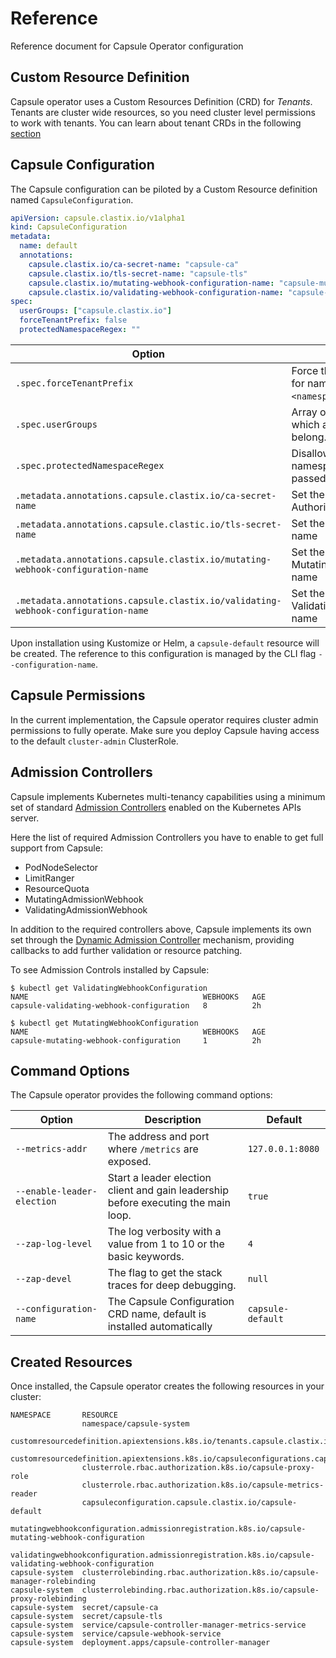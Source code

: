 # Reference

Reference document for Capsule Operator configuration

## Custom Resource Definition

Capsule operator uses a Custom Resources Definition (CRD) for _Tenants_.
Tenants are cluster wide resources, so you need cluster level permissions to work with tenants.
You can learn about tenant CRDs in the following [section](./crds-apis)

## Capsule Configuration

The Capsule configuration can be piloted by a Custom Resource definition named `CapsuleConfiguration`.

```yaml
apiVersion: capsule.clastix.io/v1alpha1
kind: CapsuleConfiguration
metadata:
  name: default
  annotations:
    capsule.clastix.io/ca-secret-name: "capsule-ca"
    capsule.clastix.io/tls-secret-name: "capsule-tls"
    capsule.clastix.io/mutating-webhook-configuration-name: "capsule-mutating-webhook-configuration"
    capsule.clastix.io/validating-webhook-configuration-name: "capsule-validating-webhook-configuration"
spec:
  userGroups: ["capsule.clastix.io"]
  forceTenantPrefix: false
  protectedNamespaceRegex: ""
```

Option | Description                                                                  | Default
--- |------------------------------------------------------------------------------| ---
`.spec.forceTenantPrefix` | Force the tenant name as prefix for namespaces: `<tenant_name>-<namespace>`. | `false`
`.spec.userGroups` | Array of Capsule groups to which all tenant owners must belong.              | `[capsule.clastix.io]`
`.spec.protectedNamespaceRegex` | Disallows creation of namespaces matching the passed regexp.                 | `null`
`.metadata.annotations.capsule.clastix.io/ca-secret-name` | Set the Capsule Certificate Authority secret name                            | `capsule-ca`
`.metadata.annotations.capsule.clastic.io/tls-secret-name` | Set the Capsule TLS secret name                                              | `capsule-tls`
`.metadata.annotations.capsule.clastix.io/mutating-webhook-configuration-name` | Set the MutatingWebhookConfiguration name                                    | `mutating-webhook-configuration-name`
`.metadata.annotations.capsule.clastix.io/validating-webhook-configuration-name` | Set the ValidatingWebhookConfiguration name                                  | `validating-webhook-configuration-name`

Upon installation using Kustomize or Helm, a `capsule-default` resource will be created.
The reference to this configuration is managed by the CLI flag `--configuration-name`.

## Capsule Permissions

In the current implementation, the Capsule operator requires cluster admin permissions to fully operate. Make sure you deploy Capsule having access to the default `cluster-admin` ClusterRole.

## Admission Controllers

Capsule implements Kubernetes multi-tenancy capabilities using a minimum set of standard [Admission Controllers](https://kubernetes.io/docs/reference/access-authn-authz/admission-controllers/) enabled on the Kubernetes APIs server.

Here the list of required Admission Controllers you have to enable to get full support from Capsule:

* PodNodeSelector
* LimitRanger
* ResourceQuota
* MutatingAdmissionWebhook
* ValidatingAdmissionWebhook

In addition to the required controllers above, Capsule implements its own set through the [Dynamic Admission Controller](https://kubernetes.io/docs/reference/access-authn-authz/extensible-admission-controllers/) mechanism, providing callbacks to add further validation or resource patching.

To see Admission Controls installed by Capsule:

```
$ kubectl get ValidatingWebhookConfiguration
NAME                                       WEBHOOKS   AGE
capsule-validating-webhook-configuration   8          2h

$ kubectl get MutatingWebhookConfiguration
NAME                                       WEBHOOKS   AGE
capsule-mutating-webhook-configuration     1          2h
```

## Command Options

The Capsule operator provides the following command options:

Option | Description | Default
--- | --- | ---
`--metrics-addr` | The address and port where `/metrics` are exposed. | `127.0.0.1:8080`
`--enable-leader-election` | Start a leader election client and gain leadership before executing the main loop. | `true`
`--zap-log-level` | The log verbosity with a value from 1 to 10 or the basic keywords.  | `4`
`--zap-devel` | The flag to get the stack traces for deep debugging.  | `null`
`--configuration-name` | The Capsule Configuration CRD name, default is installed automatically | `capsule-default`


## Created Resources

Once installed, the Capsule operator creates the following resources in your cluster:

```
NAMESPACE       RESOURCE
                namespace/capsule-system
                customresourcedefinition.apiextensions.k8s.io/tenants.capsule.clastix.io
                customresourcedefinition.apiextensions.k8s.io/capsuleconfigurations.capsule.clastix.io
                clusterrole.rbac.authorization.k8s.io/capsule-proxy-role
                clusterrole.rbac.authorization.k8s.io/capsule-metrics-reader
                capsuleconfiguration.capsule.clastix.io/capsule-default
                mutatingwebhookconfiguration.admissionregistration.k8s.io/capsule-mutating-webhook-configuration
                validatingwebhookconfiguration.admissionregistration.k8s.io/capsule-validating-webhook-configuration
capsule-system  clusterrolebinding.rbac.authorization.k8s.io/capsule-manager-rolebinding
capsule-system  clusterrolebinding.rbac.authorization.k8s.io/capsule-proxy-rolebinding
capsule-system  secret/capsule-ca
capsule-system  secret/capsule-tls
capsule-system  service/capsule-controller-manager-metrics-service
capsule-system  service/capsule-webhook-service
capsule-system  deployment.apps/capsule-controller-manager
```
